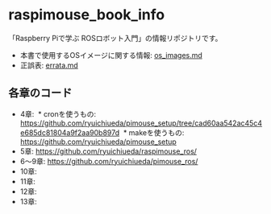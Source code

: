 # raspimouse_book_info

「Raspberry Piで学ぶ ROSロボット入門」の情報リポジトリです。
* 本書で使用するOSイメージに関する情報: [os_images.md](./os_images.md)
* 正誤表: [errata.md](./errata.md)

## 各章のコード

* 4章: 
  * cronを使うもの: https://github.com/ryuichiueda/pimouse_setup/tree/cad60aa542ac45c4e685dc81804a9f2aa90b897d
  * makeを使うもの: https://github.com/ryuichiueda/pimouse_setup
* 5章: https://github.com/ryuichiueda/raspimouse_ros/
* 6〜9章: https://github.com/ryuichiueda/pimouse_ros/
* 10章:
* 11章: 
* 12章: 
* 13章: 
